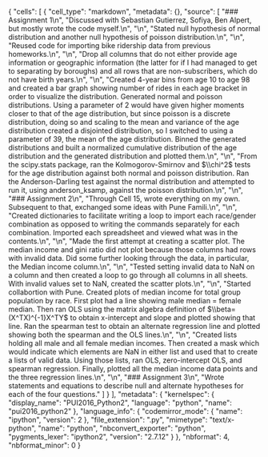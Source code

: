 {
 "cells": [
  {
   "cell_type": "markdown",
   "metadata": {},
   "source": [
    "### Assignment 1\n",
    "Discussed with Sebastian Gutierrez, Sofiya, Ben Alpert, but mostly wrote the code myself.\n",
    "\n",
    "Stated null hypothesis of normal distribution and another null hypothesis of poisson distribution.\n",
    "\n",
    "Reused code for importing bike ridership data from previous homeworks.\n",
    "\n",
    "Drop all columns that do not either provide age information or geographic information (the latter for if I had managed to get to separating by boroughs) and all rows that are non-subscribers, which do not have birth years.\n",
    "\n",
    "Created 4-year bins from age 10 to age 98 and created a bar graph showing number of rides in each age bracket in order to visualize the distribution. Generated normal and poisson distributions. Using a parameter of 2 would have given higher moments closer to that of the age distribution, but since poisson is a discrete distribution, doing so and scaling to the mean and variance of the age distribution created a disjointed distribution, so I switched to using a parameter of 39, the mean of the age distribution. Binned the generated distributions and built a normalized cumulative distribution of the age distribution and the generated distribution and plotted them.\n",
    "\n",
    "From the scipy.stats package, ran the Kolmogorov-Smirnov and $\\chi^2$ tests for the age distribution against both normal and poisson distribution. Ran the Anderson-Darling test against the normal distribution and attempted to run it, using anderson_ksamp, against the poisson distribution.\n",
    "\n",
    "### Assignment 2\n",
    "Through Cell 15, wrote everything on my own. Subsequent to that, exchanged some ideas with Pune Famili.\n",
    "\n",
    "Created dictionaries to facilitate writing a loop to import each race/gender combination as opposed to writing the commands separately for each combination. Imported each spreadsheet and viewed what was in the contents.\n",
    "\n",
    "Made the first attempt at creating a scatter plot. The median income and gini ratio did not plot because those columns had rows with invalid data. Did some further looking through the data, in particular, the Median income column.\n",
    "\n",
    "Tested setting invalid data to NaN on a column and then created a loop to go through all columns in all sheets. With invalid values set to NaN, created the scatter plots.\n",
    "\n",
    "Started collabortion with Pune. Created plots of median income for total group population by race. First plot had a line showing male median = female median. Then ran OLS using the matrix algebra definition of $\\beta=(X^TX)^{-1}X^TY$ to obtain x-intercept and slope and plotted showing that line. Ran the spearman test to obtain an alternate regression line and plotted showing both the spearman and the OLS lines.\n",
    "\n",
    "Created lists holding all male and all female median incomes. Then created a mask which would indicate which elements are NaN in either list and used that to create a lists of valid data. Using those lists, ran OLS, zero-intercept OLS, and spearman regression. Finally, plotted all the median income data points and the three regression lines.\n",
    "\n",
    "### Assignment 3\n",
    "Wrote statements and equations to describe null and alternate hypotheses for each of the four questions."
   ]
  }
 ],
 "metadata": {
  "kernelspec": {
   "display_name": "PUI2016_Python2",
   "language": "python",
   "name": "pui2016_python2"
  },
  "language_info": {
   "codemirror_mode": {
    "name": "ipython",
    "version": 2
   },
   "file_extension": ".py",
   "mimetype": "text/x-python",
   "name": "python",
   "nbconvert_exporter": "python",
   "pygments_lexer": "ipython2",
   "version": "2.7.12"
  }
 },
 "nbformat": 4,
 "nbformat_minor": 0
}
